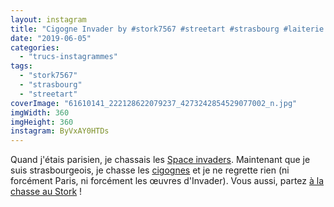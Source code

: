 ```yaml
---
layout: instagram
title: "Cigogne Invader by #stork7567 #streetart #strasbourg #laiterie #spaceinvader #falseinvader"
date: "2019-06-05"
categories: 
  - "trucs-instagrammes"
tags: 
  - "stork7567"
  - "strasbourg"
  - "streetart"
coverImage: "61610141_222128622079237_4273242854529077002_n.jpg"
imgWidth: 360
imgHeight: 360
instagram: ByVxAY0HTDs
---
```


Quand j'étais parisien, je chassais les [Space invaders](http://sitofotos.6x8.org/index.php?/category/2). Maintenant que je suis strasbourgeois, je chasse les [cigognes](https://www.6x8.org/tag/stork7567/) et je ne regrette rien (ni forcément Paris, ni forcément les œuvres d'Invader). Vous aussi, partez [à la chasse au Stork](https://www.6x8.org/2019/11/a-la-chasse-au-stork/) !
